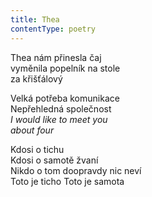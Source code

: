 ```yaml
---
title: Thea
contentType: poetry
---
```


<section>

Thea nám přinesla čaj  
vyměnila popelník na stole  
za křišťálový

Velká potřeba komunikace  
Nepřehledná společnost  
_I would like to meet you  
about four_

Kdosi o tichu  
Kdosi o samotě žvaní  
Nikdo o tom doopravdy nic neví  
Toto je ticho Toto je samota

</section>
